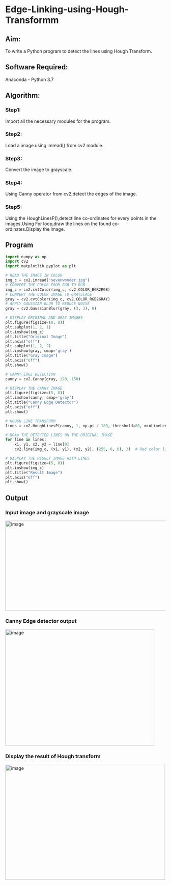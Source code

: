 # Edge-Linking-using-Hough-Transformm
## Aim:
To write a Python program to detect the lines using Hough Transform.

## Software Required:
Anaconda - Python 3.7

## Algorithm:
### Step1:

Import all the necessary modules for the program.
### Step2:

Load a image using imread() from cv2 module.
### Step3:

Convert the image to grayscale.
### Step4:

Using Canny operator from cv2,detect the edges of the image.
### Step5:

Using the HoughLinesP(),detect line co-ordinates for every points in the images.Using For loop,draw the lines on the found co-ordinates.Display the image.
## Program
```py
import numpy as np
import cv2
import matplotlib.pyplot as plt

# READ THE IMAGE IN COLOR
img_c = cv2.imread("sevenwonder.jpg")
# CONVERT THE COLOR FROM BGR TO RGB
img_c = cv2.cvtColor(img_c, cv2.COLOR_BGR2RGB)
# CONVERT THE COLOR IMAGE TO GRAYSCALE
gray = cv2.cvtColor(img_c, cv2.COLOR_RGB2GRAY)
# APPLY GAUSSIAN BLUR TO REDUCE NOISE
gray = cv2.GaussianBlur(gray, (3, 3), 0)
```
```py
# DISPLAY ORIGINAL AND GRAY IMAGES
plt.figure(figsize=(8, 8))
plt.subplot(1, 2, 1)
plt.imshow(img_c)
plt.title("Original Image")
plt.axis("off")
plt.subplot(1, 2, 2)
plt.imshow(gray, cmap='gray')
plt.title("Gray Image")
plt.axis("off")
plt.show()
```
```py
# CANNY EDGE DETECTION
canny = cv2.Canny(gray, 120, 150)

# DISPLAY THE CANNY IMAGE
plt.figure(figsize=(5, 8))
plt.imshow(canny, cmap='gray')
plt.title("Canny Edge Detector")
plt.axis("off")
plt.show()
```
```py
# HOUGH LINE TRANSFORM
lines = cv2.HoughLinesP(canny, 1, np.pi / 180, threshold=80, minLineLength=50, maxLineGap=250)

# DRAW THE DETECTED LINES ON THE ORIGINAL IMAGE
for line in lines:
    x1, y1, x2, y2 = line[0]
    cv2.line(img_c, (x1, y1), (x2, y2), (255, 0, 0), 3)  # Red color lines

```
```py
# DISPLAY THE RESULT IMAGE WITH LINES
plt.figure(figsize=(5, 8))
plt.imshow(img_c)
plt.title("Result Image")
plt.axis("off")
plt.show()
```
## Output

### Input image and grayscale image
<img width="770" height="282" alt="image" src="https://github.com/user-attachments/assets/3284a9a0-3173-4f47-8feb-fb130893b04a" />


### Canny Edge detector output
<img width="468" height="366" alt="image" src="https://github.com/user-attachments/assets/e2e9c5b1-cec0-41ab-8c8c-8214846917d9" />


### Display the result of Hough transform
<img width="502" height="361" alt="image" src="https://github.com/user-attachments/assets/9a97717f-0563-4ea8-a221-d52e8a568fec" />

